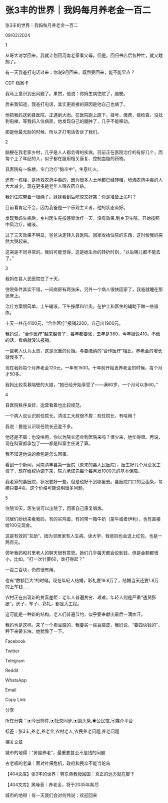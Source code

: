 # 张3丰的世界｜我妈每月养老金一百二

张3丰的世界｜我妈每月养老金一百二

09/02/2024

1

从哥大访学回来，我就计划回河南老家看父母。但是，回归书店后各种忙，就又耽搁了。

有一天我爸打电话过来：你说9月回来，既然要回来，能不能早点？

CDT 档案卡













我马上意识到出问题了。果然，他说：你妈生病住院了，脑梗。

后来我知道，我爸打电话，其实更直接的原因是他自己也病了。

他把我妈送到县医院，正遇到大雨。在医院跑上跑下，挂号，缴费，做检查，没找到电梯，等我妈入住病房，他发现自己的腿肿了，几乎不能移动。

那是他最无助的时候，所以才打电话告诉了我们。

2

脑梗在我老家乡村，几乎是人人都会得的疾病，目前正在医院治疗的有好几个，而每个上了年纪的人，似乎都在服用相关康复、控制血脂的药物。

县医院有一栋楼，专门治疗“脑卒中”，生意红火。

还有一栋楼，是抢救农药中毒的，因为很多人土地都已经转租，喷洒农药中毒的人大大减少，现在更多是老年人喝农药自杀。

我妈住院带着一根绳子。妹妹看到后吃惊又好笑：你是准备上吊吗？

目前看肯定不会，因为我爸是一个乐观主义者，他的状态尚好。

发现我妈生病后，乡村医生先按感冒治疗一天，没有效果.到乡卫生院，开始按照中风治疗，输液。

过了三天效果不明显，爸爸决定转入县医院。回家收拾住院的东西，这时候我妈突然大哭起来。

这哭是不同寻常的。我妈可能觉得，这是她生命的转折时刻，“以后哪儿都不能去了。”

3

我妈在县人民医院住了十天。

住院条件其实不错，一间病房有两张床，另外一个病人很快回家了，我爸就睡在那张床上。

治疗方案很简单，上午输液，下午按摩和针灸，在护士和医生的辅助下做一些锻炼。

十天一共花4100元，“合作医疗”报销2200，自己出1900元。

我妈说，“合作医疗”越来越贵了，每年都要涨，去年是380，今年据说410。不缴的话，看病就没法报销。

一些老人认为太贵，这是沉重的负担。与要缴纳的“合作医疗”相比，养老金的增长就慢多了。

现在我妈每个月养老金120元，一年有1500。十年前开始发养老金的时候，每个月才50多。

我妈比较羡慕隔壁的大娘，“她已经开始享受了——满80岁，一个月可以多60。”

4

县医院秩序良好，运营看着也比较规范。

一个病人说认识前任院长。清洁工大叔很不屑：前任院长，有啥用？

我说：要是认识现任院长还差不多。

他还是不屑：也没啥用，你以为院长还会到医院来吗？很少来，他忙得很。再说，现在科室都承包了——都是科室主任说了算。

我不知道他说的承包是怎么回事。

看到一个新闻，河南清丰县第一医院（原来的县人民医院），医生好几个月没发工资了，现在维权协调下来，院方承诺先每个每月发1000元的基本保障。

我老家的县医院，状况要好一些，但是也好不到哪里去。县医院门口的豆面条，每碗只要4块，这个价格可能说明很多问题。

5

住院10天，医生说可以出院了，回家自己康复锻炼。

邻居们纷纷来看我妈，有的买鸡蛋，有的带一箱牛奶（蒙牛或者伊利），也有直接给100元现金。

这是有效的“互助”，因为邻居家有人生病、读大学，我爸妈也会送上红包，也是一两百元。

旁听我妈和村里老人的聊天很有意思。她们几乎每天都会说到钱，但是金额都很小，比如，“打一次针要60，谁打得起？”

一百二百块，仍然很有用。

也有“数额巨大”的时候。现在年轻人结婚，彩礼要18.8万了，结婚当天还要1.8万的上车钱……

农村正在出现新的贫富差距：老年人普遍贫穷、艰难，年轻人则是严重“通货膨胀”。房子、车子、彩礼，都是大工程。

这可能是一种新的结构。老人们普遍节约，似乎要奉献出最后一滴血汗。

我妈也是这样。来了一个卖豆腐的，我要买一些豆腐皮，我妈说，“要四块钱的”，秤下来要五块。她犹豫了一下。

Facebook

Twitter

Telegram

Reddit

WhatsApp

Email

Copy Link

分享

所在分类：▣今日邮件,▣社交同步,▣副头条,◉公民馆,⦿媒介平台

标签：张3丰,养老,养老金,农村老人,农民养老问题,养老问题

相关文章

城市的地得｜“房屋养老”，最重要甚至不是钱的问题

古老板的老巢｜面对社保危机，政府和民众不能当鸵鸟

【404文库】张3丰的世界｜劳东燕教授回国：真正的远方就在脚下

【404文库】黑噪音｜养老金，将于2035年耗尽

城市的地得｜有一天我们会对何伟说：欢迎回来